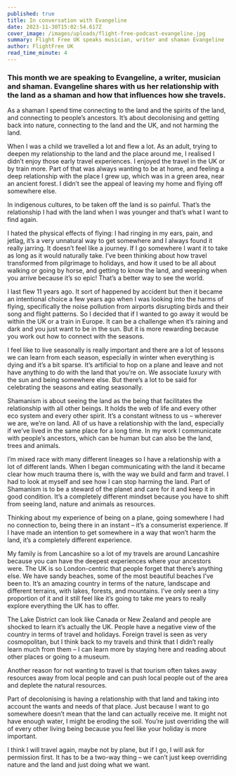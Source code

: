 ```yaml
---
published: true
title: In conversation with Evangeline
date: 2023-11-30T15:02:54.617Z
cover_image: /images/uploads/flight-free-podcast-evangeline.jpg
summary: Flight Free UK speaks musician, writer and shaman Evangeline
author: FlightFree UK
read_time_minute: 4
---
```

### This month we are speaking to Evangeline, a writer, musician and shaman. Evangeline shares with us her relationship with the land as a shaman and how that influences how she travels.

As a shaman I spend time connecting to the land and the spirits of the land, and connecting to people’s ancestors. It’s about decolonising and getting back into nature, connecting to the land and the UK, and not harming the land.

When I was a child we travelled a lot and flew a lot. As an adult, trying to deepen my relationship to the land and the place around me, I realised I didn’t enjoy those early travel experiences. I enjoyed the travel in the UK or by train more. Part of that was always wanting to be at home, and feeling a deep relationship with the place I grew up, which was in a green area, near an ancient forest. I didn’t see the appeal of leaving my home and flying off somewhere else. 

In indigenous cultures, to be taken off the land is so painful. That’s the relationship I had with the land when I was younger and that’s what I want to find again.

I hated the physical effects of flying: I had ringing in my ears, pain, and jetlag, it’s a very unnatural way to get somewhere and I always found it really jarring. It doesn’t feel like a journey. If I go somewhere I want it to take as long as it would naturally take. I’ve been thinking about how travel transformed from pilgrimage to holidays, and how it used to be all about walking or going by horse, and getting to know the land, and weeping when you arrive because it’s so epic! That’s a better way to see the world.

I last flew 11 years ago. It sort of happened by accident but then it became an intentional choice a few years ago when I was looking into the harms of flying, specifically the noise pollution from airports disrupting birds and their song and flight patterns. So I decided that if I wanted to go away it would be within the UK or a train in Europe. It can be a challenge when it’s raining and dark and you just want to be in the sun. But it is more rewarding because you work out how to connect with the seasons.

I feel like to live seasonally is really important and there are a lot of lessons we can learn from each season, especially in winter when everything is dying and it’s a bit sparse. It’s artificial to hop on a plane and leave and not have anything to do with the land that you’re on. We associate luxury with the sun and being somewhere else. But there’s a lot to be said for celebrating the seasons and eating seasonally.

Shamanism is about seeing the land as the being that facilitates the relationship with all other beings. It holds the web of life and every other eco system and every other spirit. It’s a constant witness to us – wherever we are, we’re on land. All of us have a relationship with the land, especially if we’ve lived in the same place for a long time. In my work I communicate with people’s ancestors, which can be human but can also be the land, trees and animals. 

I’m mixed race with many different lineages so I have a relationship with a lot of different lands. When I began communicating with the land it became clear how much trauma there is, with the way we build and farm and travel. I had to look at myself and see how I can stop harming the land. Part of Shamanism is to be a steward of the planet and care for it and keep it in good condition. It’s a completely different mindset because you have to shift from seeing land, nature and animals as resources.

Thinking about my experience of being on a plane, going somewhere I had no connection to, being there in an instant – it’s a consumerist experience. If I have made an intention to get somewhere in a way that won’t harm the land, it’s a completely different experience.

My family is from Lancashire so a lot of my travels are around Lancashire because you can have the deepest experiences where your ancestors were. The UK is so London-centric that people forget that there’s anything else. We have sandy beaches, some of the most beautiful beaches I’ve been to. It’s an amazing country in terms of the nature, landscape and different terrains, with lakes, forests, and mountains. I’ve only seen a tiny proportion of it and it still feel like it’s going to take me years to really explore everything the UK has to offer. 

The Lake District can look like Canada or New Zealand and people are shocked to learn it’s actually the UK. People have a negative view of the country in terms of travel and holidays. Foreign travel is seen as very cosmopolitan, but I think back to my travels and think that I didn’t really learn much from them – I can learn more by staying here and reading about other places or going to a museum. 

Another reason for not wanting to travel is that tourism often takes away resources away from local people and can push local people out of the area and deplete the natural resources.

Part of decolonising is having a relationship with that land and taking into account the wants and needs of that place. Just because I want to go somewhere doesn’t mean that the land can actually receive me. It might not have enough water, I might be eroding the soil. You’re just overriding the will of every other living being because you feel like your holiday is more important. 

I think I will travel again, maybe not by plane, but if I go, I will ask for permission first. It has to be a two-way thing – we can’t just keep overriding nature and the land and just doing what we want.